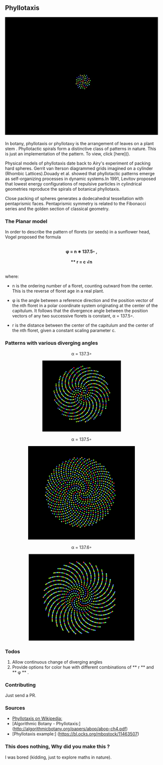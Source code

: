 ## Phyllotaxis
<img src="Phyllotaxis.gif" style="align: center;" />

<br>
<br>
In botany, phyllotaxis or phyllotaxy is the arrangement of leaves on a plant stem . Phyllotactic spirals form a distinctive class of patterns in nature. This is just an implementation of the pattern. To view, click [here]().

Physical models of phyllotaxis date back to Airy's experiment of packing hard spheres. Gerrit van Iterson diagrammed grids imagined on a cylinder (Rhombic Lattices).Douady et al. showed that phyllotactic patterns emerge as self-organizing processes in dynamic systems.In 1991, Levitov proposed that lowest energy configurations of repulsive particles in cylindrical geometries reproduce the spirals of botanical phyllotaxis.

Close packing of spheres generates a dodecahedral tessellation with pentaprismic faces. Pentaprismic symmetry is related to the Fibonacci series and the golden section of classical geometry.

### The Planar model
In order to describe the pattern of florets (or seeds) in a sunflower head,
Vogel proposed the formula <br> <br>
<span><p style="text-align: center;"><b>  φ = n ∗ 137.5◦
, <br> <br> ** r = c
√n <br> <br>
</b>
</p></span>

where:
* n is the ordering number of a floret, counting outward from the
center. This is the reverse of floret age in a real plant.

* φ is the angle between a reference direction and the position vector
of the nth floret in a polar coordinate system originating at
the center of the capitulum. It follows that the divergence angle
between the position vectors of any two successive florets is
constant, α = 137.5◦.

* r is the distance between the center of the capitulum and the
center of the nth floret, given a constant scaling parameter c.

### Patterns with various diverging angles

<p style="text-align: center;">α = 137.3◦</p>
<p style="text-align: center;"><img src="3.png" /></p>

<p style="text-align: center;">α = 137.5◦</p>
<p style="text-align: center;"><img src="5.png" /></p>
<p style="text-align: center;">α = 137.6◦</p>
<p style="text-align: center;"><img src="6.png" /></p>

### Todos
1. Allow continuous change of diverging angles
2. Provide options for color hue with different combinations of ** r ** and ** φ ** .

### Contributing
Just send a PR.

### Sources
* [Phyllotaxis on Wikipedia:](https://en.wikipedia.org/wiki/Phyllotaxis)
* [Algorithmic Botany - Phyllotaxis:] (http://algorithmicbotany.org/papers/abop/abop-ch4.pdf)
* [Phyllotaxis example:] (https://bl.ocks.org/mbostock/11463507)

### This does nothing, Why did you make this ?
I was bored (kidding, just to explore maths in nature).
